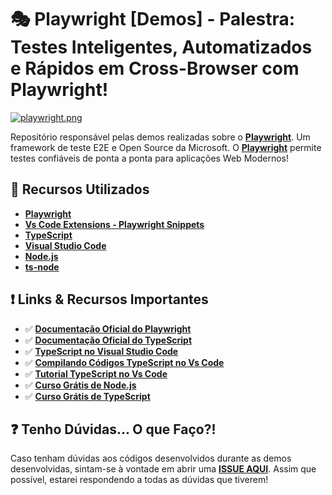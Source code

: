 # 🎭 Playwright [Demos] - Palestra: Testes Inteligentes, Automatizados e Rápidos em Cross-Browser com Playwright!

[![playwright.png](https://i.postimg.cc/DwFDkQQ3/playwright.png)](https://postimg.cc/F7WG0LnT)

Repositório responsável pelas demos realizadas sobre o **[Playwright](https://playwright.dev/)**. Um framework de teste E2E e Open Source da Microsoft.
O **[Playwright](https://playwright.dev/)** permite testes confiáveis de ponta a ponta para aplicações Web Modernos!

## 🚀 Recursos Utilizados 

* **[Playwright](https://www.npmjs.com/package/playwright)**
* **[Vs Code Extensions - Playwright Snippets](https://marketplace.visualstudio.com/items?itemName=nitayneeman.playwright-snippets&WT.mc_id=javascript-26994-gllemos)**
* **[TypeScript](https://www.typescriptlang.org/download)**
* **[Visual Studio Code](https://code.visualstudio.com/?WT.mc_id=javascript-26994-gllemos)**
* **[Node.js](https://nodejs.org/en/)**
* **[ts-node](https://www.npmjs.com/package/ts-node)**

## ❗️ Links & Recursos Importantes

- ✅ **[Documentação Oficial do Playwright](https://playwright.dev/docs/intro)**
- ✅ **[Documentação Oficial do TypeScript](http://typescriptlang.org/docs/handbook/)**
- ✅ **[TypeScript no Visual Studio Code](https://code.visualstudio.com/docs/languages/typescript?WT.mc_id=javascript-26994-gllemos)**
- ✅ **[Compilando Códigos TypeScript no Vs Code](https://code.visualstudio.com/docs/typescript/typescript-compiling?WT.mc_id=javascript-26994-gllemos)**
- ✅ **[Tutorial TypeScript no Vs Code](https://code.visualstudio.com/docs/typescript/typescript-tutorial?WT.mc_id=javascript-26994-gllemos)**
- ✅ **[Curso Grátis de Node.js](https://docs.microsoft.com/learn/paths/build-javascript-applications-nodejs/?WT.mc_id=javascript-26994-gllemos)**
- ✅ **[Curso Grátis de TypeScript](https://docs.microsoft.com/learn/paths/build-javascript-applications-typescript/?WT.mc_id=javascript-26994-gllemos)**


## ❓ Tenho Dúvidas... O que Faço?! 

Caso tenham dúvidas aos códigos desenvolvidos durante as demos desenvolvidas, sintam-se à vontade em abrir uma **[ISSUE AQUI](https://github.com/glaucia86/demos-playwright-e2e/issues)**. Assim que possível, estarei respondendo a todas as dúvidas que tiverem!

